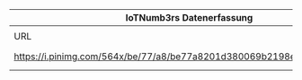 |IoTNumb3rs Datenerfassung|||||||||||
| ---- | ---- | ---- | ---- | ---- | ---- | ---- | ---- | ---- | ---- | ---- |
||||||||||||
|URL|home_url|filename|device_class|device_count|market_class|market_volume|prognosis_year|publication_year|authorship_class|Dropbox folder|
|https://i.pinimg.com/564x/be/77/a8/be77a8201d380069b2198e7ce24fb7c0.jpg|http://www.blog.it2industry.de/2014/11/10/vernetzte-welt-auf-dem-weg-ins-internet-of-things/|file8_be77a8201d380069b2198e7ce24fb7c0.jpg||||||||JinlinHolic/20190103-0000|
